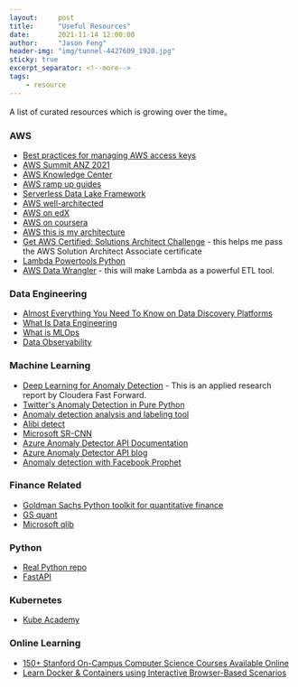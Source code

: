 ```yaml
---
layout:     post
title:      "Useful Resources"
date:       2021-11-14 12:00:00
author:     "Jason Feng"
header-img: "img/tunnel-4427609_1920.jpg"
sticky: true
excerpt_separator: <!--more-->
tags:
    - resource
---
```

A list of curated resources which is growing over the time。
<!--more-->
### AWS
- [Best practices for managing AWS access keys](https://docs.aws.amazon.com/general/latest/gr/aws-access-keys-best-practices.html)
- [AWS Summit ANZ 2021](https://summit-anz.virtual.awsevents.com/home?nc2=anzsmt21_nav_hp)
- [AWS Knowledge Center](https://aws.amazon.com/premiumsupport/knowledge-center/)
- [AWS ramp up guides](https://aws.amazon.com/training/ramp-up-guides/)
- [Serverless Data Lake Framework](https://sdlf.workshop.aws/en/)
- [AWS well-architected](https://aws.amazon.com/architecture/well-architected/?wa-lens-whitepapers.sort-by=item.additionalFields.sortDate&wa-lens-whitepapers.sort-order=desc)
- [AWS on edX](https://www.edx.org/school/aws)
- [AWS on coursera](https://www.coursera.org/courses?query=aws)
- [AWS this is my architecture](https://aws.amazon.com/architecture/this-is-my-architecture/?tma.sort-by=item.additionalFields.airDate&tma.sort-order=desc&awsf.category=*all&awsf.use-case=*all&awsf.industry=*all&awsf.language=*all&awsf.show=*all&awsf.format=*all)
- [Get AWS Certified: Solutions Architect Challenge](https://pages.awscloud.com/GLOBAL_TRAINCERT_takethechallenge_resourcehub.html#GetStarted) - this helps me pass the AWS Solution Architect Associate certificate
- [Lambda Powertools Python](https://awslabs.github.io/aws-lambda-powertools-python/latest/)
- [AWS Data Wrangler](https://aws-data-wrangler.readthedocs.io/en/stable/) - this will make Lambda as a powerful ETL tool.

### Data Engineering
- [Almost Everything You Need To Know on Data Discovery Platforms](https://eugeneyan.com/writing/data-discovery-platforms/)
- [What Is Data Engineering](https://realpython.com/python-data-engineer/)
- [What is MLOps](https://content.dataiku.com/o-reilly-report-what-is-mlops/)
- [Data Observability](https://www.montecarlodata.com/data-observability-in-practice-using-sql-1/)

### Machine Learning
- [Deep Learning for Anomaly Detection](http://ff12.fastforwardlabs.com/) - This is an applied research report by Cloudera Fast Forward.
- [Twitter's Anomaly Detection in Pure Python](https://github.com/Marcnuth/AnomalyDetection)
- [Anomaly detection analysis and labeling tool](https://github.com/microsoft/TagAnomaly)
- [Alibi detect](https://github.com/SeldonIO/alibi-detect)
- [Microsoft SR-CNN](https://github.com/microsoft/anomalydetector)
- [Azure Anomaly Detector API Documentation](https://docs.microsoft.com/en-us/azure/cognitive-services/anomaly-detector/)
- [Azure Anomaly Detector API blog](https://techcommunity.microsoft.com/t5/ai-customer-engineering-team/introducing-azure-anomaly-detector-api/ba-p/490162)
- [Anomaly detection with Facebook Prophet](https://medium.com/analytics-vidhya/time-series-forecast-anomaly-detection-with-facebook-prophet-558136be4b8d)

### Finance Related
- [Goldman Sachs Python toolkit for quantitative finance](https://github.com/goldmansachs/gs-quant)
- [GS quant](https://developer.gs.com/discover/gs-quant)
- [Microsoft qlib](https://github.com/microsoft/qlib)

### Python
- [Real Python repo](https://github.com/realpython)
- [FastAPI](https://fastapi.tiangolo.com/)

### Kubernetes
- [Kube Academy](https://kube.academy/)

### Online Learning
- [150+ Stanford On-Campus Computer Science Courses Available Online](https://www.classcentral.com/report/stanford-on-campus-courses/)
- [Learn Docker & Containers using Interactive Browser-Based Scenarios](https://www.katacoda.com/courses/docker)
